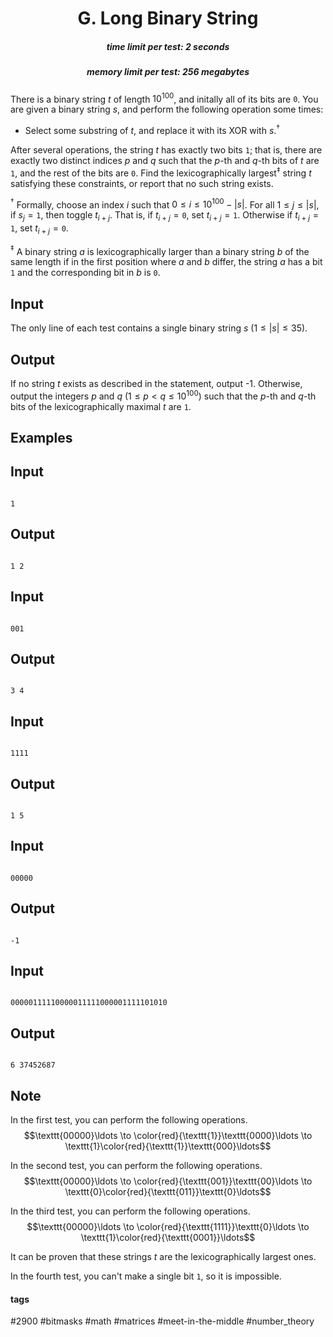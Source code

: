 <h1 style='text-align: center;'> G. Long Binary String</h1>

<h5 style='text-align: center;'>time limit per test: 2 seconds</h5>
<h5 style='text-align: center;'>memory limit per test: 256 megabytes</h5>

There is a binary string $t$ of length $10^{100}$, and initally all of its bits are $\texttt{0}$. You are given a binary string $s$, and perform the following operation some times: 

* Select some substring of $t$, and replace it with its XOR with $s$.$^\dagger$

 After several operations, the string $t$ has exactly two bits $\texttt{1}$; that is, there are exactly two distinct indices $p$ and $q$ such that the $p$-th and $q$-th bits of $t$ are $\texttt{1}$, and the rest of the bits are $\texttt{0}$. Find the lexicographically largest$^\ddagger$ string $t$ satisfying these constraints, or report that no such string exists.

$^\dagger$ Formally, choose an index $i$ such that $0 \leq i \leq 10^{100}-|s|$. For all $1 \leq j \leq |s|$, if $s_j = \texttt{1}$, then toggle $t_{i+j}$. That is, if $t_{i+j}=\texttt{0}$, set $t_{i+j}=\texttt{1}$. Otherwise if $t_{i+j}=\texttt{1}$, set $t_{i+j}=\texttt{0}$.

$^\ddagger$ A binary string $a$ is lexicographically larger than a binary string $b$ of the same length if in the first position where $a$ and $b$ differ, the string $a$ has a bit $\texttt{1}$ and the corresponding bit in $b$ is $\texttt{0}$.

## Input

The only line of each test contains a single binary string $s$ ($1 \leq |s| \leq 35$).

## Output

If no string $t$ exists as described in the statement, output -1. Otherwise, output the integers $p$ and $q$ ($1 \leq p < q \leq 10^{100}$) such that the $p$-th and $q$-th bits of the lexicographically maximal $t$ are $\texttt{1}$.

## Examples

## Input


```

1

```
## Output


```

1 2

```
## Input


```

001

```
## Output


```

3 4

```
## Input


```

1111

```
## Output


```

1 5

```
## Input


```

00000

```
## Output


```

-1

```
## Input


```

00000111110000011111000001111101010

```
## Output


```

6 37452687

```
## Note

In the first test, you can perform the following operations. $$\texttt{00000}\ldots \to \color{red}{\texttt{1}}\texttt{0000}\ldots \to \texttt{1}\color{red}{\texttt{1}}\texttt{000}\ldots$$

In the second test, you can perform the following operations. $$\texttt{00000}\ldots \to \color{red}{\texttt{001}}\texttt{00}\ldots \to \texttt{0}\color{red}{\texttt{011}}\texttt{0}\ldots$$

In the third test, you can perform the following operations. $$\texttt{00000}\ldots \to \color{red}{\texttt{1111}}\texttt{0}\ldots \to \texttt{1}\color{red}{\texttt{0001}}\ldots$$

It can be proven that these strings $t$ are the lexicographically largest ones.

In the fourth test, you can't make a single bit $\texttt{1}$, so it is impossible.



#### tags 

#2900 #bitmasks #math #matrices #meet-in-the-middle #number_theory 